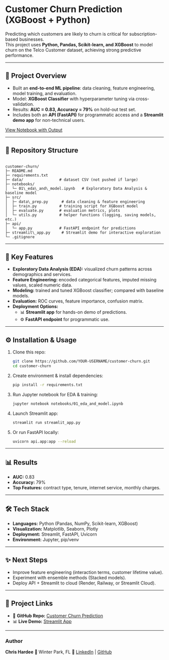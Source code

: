 
# Customer Churn Prediction (XGBoost + Python)

Predicting which customers are likely to churn is critical for subscription-based businesses.  
This project uses **Python, Pandas, Scikit-learn, and XGBoost** to model churn on the Telco Customer dataset, achieving strong predictive performance.

---

## 🚀 Project Overview
- Built an **end-to-end ML pipeline**: data cleaning, feature engineering, model training, and evaluation.  
- Model: **XGBoost Classifier** with hyperparameter tuning via cross-validation.  
- Results: **AUC = 0.83, Accuracy = 79%** on hold-out test set.  
- Includes both an **API (FastAPI)** for programmatic access and a **Streamlit demo app** for non-technical users.

[View Notebook with Output](https://github.com/chardee42/customer-churn/blob/main/output/customer_churn_output.pdf)


---

## 📂 Repository Structure
```

customer-churn/
├─ README.md
├─ requirements.txt
├─ data/                # dataset CSV (not pushed if large)
├─ notebooks/
│  └─ 01\_eda\_and\_model.ipynb   # Exploratory Data Analysis & baseline model
├─ src/
│  ├─ data\_prep.py      # data cleaning & feature engineering
│  ├─ train.py          # training script for XGBoost model
│  ├─ evaluate.py       # evaluation metrics, plots
│  └─ utils.py          # helper functions (logging, saving models, etc.)
├─ api/
│  └─ app.py            # FastAPI endpoint for predictions
├─ streamlit\_app.py     # Streamlit demo for interactive exploration
└─ .gitignore

````

---

## 🔑 Key Features
- **Exploratory Data Analysis (EDA):** visualized churn patterns across demographics and services.  
- **Feature Engineering:** encoded categorical features, imputed missing values, scaled numeric data.  
- **Modeling:** trained and tuned XGBoost classifier; compared with baseline models.  
- **Evaluation:** ROC curves, feature importance, confusion matrix.  
- **Deployment Options:**
  - 📊 **Streamlit app** for hands-on demo of predictions.  
  - ⚙️ **FastAPI endpoint** for programmatic use.  

---


## ⚙️ Installation & Usage
1. Clone this repo:
   ```bash
   git clone https://github.com/YOUR-USERNAME/customer-churn.git
   cd customer-churn


2. Create environment & install dependencies:

   ```bash
   pip install -r requirements.txt
   ```
3. Run Jupyter notebook for EDA & training:

   ```bash
   jupyter notebook notebooks/01_eda_and_model.ipynb
   ```
4. Launch Streamlit app:

   ```bash
   streamlit run streamlit_app.py
   ```
5. Or run FastAPI locally:

   ```bash
   uvicorn api.app:app --reload
   ```

---

## 📊 Results

* **AUC:** 0.83
* **Accuracy:** 79%
* **Top Features:** contract type, tenure, internet service, monthly charges.



---

## 🛠️ Tech Stack

* **Languages:** Python (Pandas, NumPy, Scikit-learn, XGBoost)
* **Visualization:** Matplotlib, Seaborn, Plotly
* **Deployment:** Streamlit, FastAPI, Uvicorn
* **Environment:** Jupyter, pip/venv

---

## ✨ Next Steps

* Improve feature engineering (interaction terms, customer lifetime value).
* Experiment with ensemble methods (Stacked models).
* Deploy API + Streamlit to cloud (Render, Railway, or Streamlit Cloud).

---

## 📌 Project Links

* 📂 **GitHub Repo:** [Customer Churn Prediction](https://github.com/YOUR-USERNAME/customer-churn)
* 📊 **Live Demo:** [Streamlit App](https://share.streamlit.io/YOUR-USERNAME/customer-churn/main/streamlit_app.py)

---

### Author

**Chris Hardee**
📍 Winter Park, FL
🔗 [LinkedIn](https://linkedin.com/in/chrishardeedataengineer) | [GitHub](https://github.com/YOUR-USERNAME)

```
